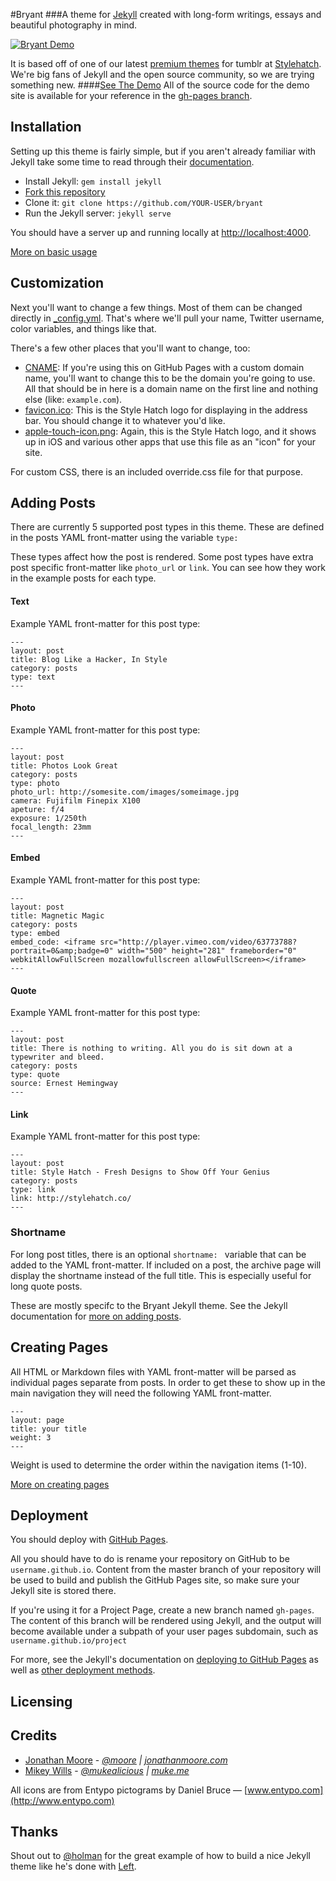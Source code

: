 #Bryant
###A theme for [Jekyll](https://github.com/mojombo/jekyll) created with long-form writings, essays and beautiful photography in mind.

[![Bryant Demo](http://stylehatch.github.io/bryant/images/bryant-demo.png)](http://stylehatch.github.io/bryant)

It is based off of one of our latest [premium themes](http://byron.stylehatch.co) for tumblr at [Stylehatch](http://stylehatch.co/). We're big fans of Jekyll and the open source community, so we are trying something new.
####[See The Demo](http://stylehatch.github.io/bryant)
All of the source code for the demo site is available for your reference in the [gh-pages branch](https://github.com/stylehatch/bryant/tree/gh-pages).

## Installation

Setting up this theme is fairly simple, but if you aren't already familiar with Jekyll take some time to read through their [documentation](http://jekyllrb.com/docs/home/).

- Install Jekyll: `gem install jekyll`
- [Fork this repository](https://github.com/stylehatch/bryant/fork)
- Clone it: `git clone https://github.com/YOUR-USER/bryant`
- Run the Jekyll server: `jekyll serve`

You should have a server up and running locally at <http://localhost:4000>.

[More on basic usage](http://jekyllrb.com/docs/usage/)

## Customization

Next you'll want to change a few things. Most of them can be changed directly in
[_config.yml](https://github.com/stylehatch/bryant/blob/master/_config.yml). That's where we'll pull your name, Twitter username, color variables, and things like that.

There's a few other places that you'll want to change, too:

- [CNAME](https://github.com/stylehatch/bryant/blob/master/CNAME): If you're using
  this on GitHub Pages with a custom domain name, you'll want to change this
  to be the domain you're going to use. All that should be in here is a
  domain name on the first line and nothing else (like: `example.com`).
- [favicon.ico](https://github.com/stylehatch/bryant/blob/master/favicon.ico): 
  This is the Style Hatch logo for displaying in the address bar. You should change it to whatever you'd like.
- [apple-touch-icon.png](https://github.com/stylehatch/bryant/blob/master/apple-touch-icon.png): 
  Again, this is the Style Hatch logo, and it shows up in iOS and various other apps
  that use this file as an "icon" for your site.

For custom CSS, there is an included override.css file for that purpose.

## Adding Posts
There are currently 5 supported post types in this theme. These are defined in the posts YAML front-matter using the variable `type: `

These types affect how the post is rendered. Some post types have extra post specific front-matter like `photo_url` or `link`. You can see how they work in the example posts for each type.

#### Text
Example YAML front-matter for this post type:

    ---
    layout: post
    title: Blog Like a Hacker, In Style
    category: posts
    type: text
    ---


#### Photo
Example YAML front-matter for this post type:

    ---
    layout: post
    title: Photos Look Great
    category: posts
    type: photo
    photo_url: http://somesite.com/images/someimage.jpg
    camera: Fujifilm Finepix X100
    apeture: f/4
    exposure: 1/250th
    focal_length: 23mm
    ---


#### Embed
Example YAML front-matter for this post type:

    ---
    layout: post
    title: Magnetic Magic
    category: posts
    type: embed
    embed_code: <iframe src="http://player.vimeo.com/video/63773788?portrait=0&amp;badge=0" width="500" height="281" frameborder="0" webkitAllowFullScreen mozallowfullscreen allowFullScreen></iframe>
    ---


#### Quote
Example YAML front-matter for this post type:

    ---
    layout: post
    title: There is nothing to writing. All you do is sit down at a typewriter and bleed.
    category: posts
    type: quote
    source: Ernest Hemingway
    ---


#### Link
Example YAML front-matter for this post type:

    ---
    layout: post
    title: Style Hatch - Fresh Designs to Show Off Your Genius
    category: posts
    type: link
    link: http://stylehatch.co/
    ---


### Shortname
For long post titles, there is an optional `shortname: ` variable that can be added to the YAML front-matter. If included on a post, the archive page will display the shortname instead of the full title. This is especially useful for long quote posts.

These are mostly specifc to the Bryant Jekyll theme. See the Jekyll documentation for [more on adding posts](http://jekyllrb.com/docs/posts/).

## Creating Pages
All HTML or Markdown files with YAML front-matter will be parsed as individual pages separate from posts. In order to get these to show up in the main navigation they will need the following YAML front-matter.


    ---
    layout: page
    title: your title
    weight: 3
    ---


Weight is used to determine the order within the navigation items (1-10).

[More on creating pages](http://jekyllrb.com/docs/pages/)

## Deployment

You should deploy with [GitHub Pages](http://pages.github.com).

All you should have to do is rename your repository on GitHub to be `username.github.io`. Content from the master branch of your repository will be used to build and publish the GitHub Pages site, so make sure your Jekyll site is stored there.

If you're using it for a Project Page, create a new branch named `gh-pages`. The content of this branch will be rendered using Jekyll, and the output will become available under a subpath of your user pages subdomain, such as `username.github.io/project`

For more, see the Jekyll's documentation on [deploying to GitHub Pages](http://jekyllrb.com/docs/github-pages/) as well as [other deployment methods](http://jekyllrb.com/docs/deployment-methods/).

## Licensing


## Credits

* [Jonathan Moore](http://github.com/jonathanmoore) - *[@moore](http://twitter.com/moore) | [jonathanmoore.com](http://jonathanmoore.com)*
* [Mikey Wills](http://muke.me) - *[@mukealicious](https://twitter.com/mukealicious) | [muke.me](http://muke.me)*

All icons are from Entypo pictograms by Daniel Bruce — [www.entypo.com](http://www.entypo.com)

## Thanks

Shout out to [@holman](https://twitter.com/holman) for the great example of how to build a nice Jekyll theme like he's done with [Left](https://github.com/holman/left).
